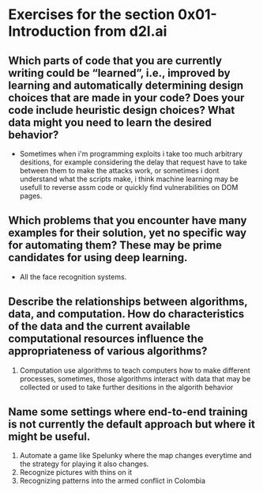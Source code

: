 # Exercises for the section 0x01-Introduction from d2l.ai



## Which parts of code that you are currently writing could be “learned”, i.e., improved by learning and automatically determining design choices that are made in your code? Does your code include heuristic design choices? What data might you need to learn the desired behavior?

- Sometimes when i'm programming exploits i take too much arbitrary desitions, for example considering the delay that request have to take between them to make the attacks work, or sometimes i dont understand what the scripts make, i think machine learning may be usefull to reverse assm code or quickly find vulnerabilities on DOM pages.

## Which problems that you encounter have many examples for their solution, yet no specific way for automating them? These may be prime candidates for using deep learning.
- All the face recognition systems.

## Describe the relationships between algorithms, data, and computation. How do characteristics of the data and the current available computational resources influence the appropriateness of various algorithms?

1. Computation use algorithms to teach computers how to make different processes, sometimes, those algorithms interact with data that may be collected or used to take further desitions in the algorith behavior

## Name some settings where end-to-end training is not currently the default approach but where it might be useful.
1. Automate a game like Spelunky where the map changes everytime and the strategy for playing it also changes.
2. Recognize pictures with thins on it
3. Recognizing patterns into the armed conflict in Colombia

